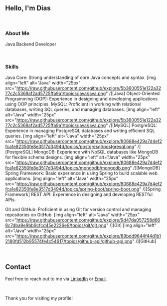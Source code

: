 ## Hello, I'm Dias 

<br/>

### About Me
Java Backend Developer

<br/>

### Skills 
Java Core: Strong understanding of core Java concepts and syntax. 
[img align="left" alt="Java" width="25px" src="https://raw.githubusercontent.com/github/explore/5b3600551e122a3277c2c5368af2ad5725ffa9a1/topics/java/java.png" /][Java]
Object-Oriented Programming (OOP): Experience in designing and developing applications using OOP principles.
MySQL: Proficient in working with relational databases, writing SQL queries, and managing databases.
[img align="left" alt="Java" width="25px" src="https://raw.githubusercontent.com/github/explore/5b3600551e122a3277c2c5368af2ad5725ffa9a1/topics/java/java.png" /][MySQL]
PostgreSQL: Experience in managing PostgreSQL databases and writing efficient SQL queries.
[img align="left" alt="Java" width="25px" src="https://raw.githubusercontent.com/github/explore/80688e429a7d4ef2fca1e82350fe8e3517d3494d/topics/postgresql/postgresql.png" /][PostgreSQL]
MongoDB: Experience with NoSQL databases like MongoDB for flexible schema designs.
[img align="left" alt="Java" width="25px" src="https://raw.githubusercontent.com/github/explore/80688e429a7d4ef2fca1e82350fe8e3517d3494d/topics/mongodb/mongodb.png" /][MongoDB]
Spring Framework: Basic experience in using Spring to build scalable web applications.
[img align="left" alt="Java" width="25px" src="https://raw.githubusercontent.com/github/explore/80688e429a7d4ef2fca1e82350fe8e3517d3494d/topics/spring-boot/spring-boot.png" /][Spring Framework]
REST API: Experience in designing and developing RESTful APIs.

Git and GitHub: Proficient in using Git for version control and managing repositories on GitHub.
[img align="left" alt="Java" width="25px" src="https://raw.githubusercontent.com/github/explore/9d47da057258d668c7dba9e9bb9cfcd45e2226e9/topics/git/git.png" /][Git]
[img align="left" alt="Java" width="25px" src="https://raw.githubusercontent.com/github/explore/89bdd9644f44d1b12180fd512b95574fe4c54617/topics/github-api/github-api.png" /][GitHub]

<br/>

## Contact
Feel free to reach out to me via [LinkedIn](www.linkedin.com/in/rea1dias) or [Email](rahmanovdias13@gmail.com).

<br/>

Thank you for visiting my profile!